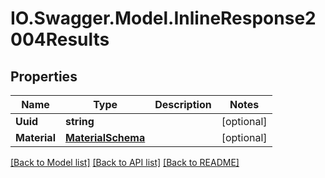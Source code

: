 # IO.Swagger.Model.InlineResponse2004Results
## Properties

Name | Type | Description | Notes
------------ | ------------- | ------------- | -------------
**Uuid** | **string** |  | [optional] 
**Material** | [**MaterialSchema**](MaterialSchema.md) |  | [optional] 

[[Back to Model list]](../README.md#documentation-for-models) [[Back to API list]](../README.md#documentation-for-api-endpoints) [[Back to README]](../README.md)

